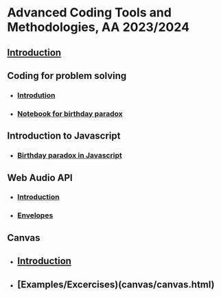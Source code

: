 # Advanced Coding Tools and Methodologies, AA 2023/2024

## [Introduction](Introduction/readme.html)

## Coding for problem solving
* ### [Introdution](Python_problem_solving/readme.html)
* ### [Notebook for birthday paradox](Python_problem_solving/BIrthday.ipynb)

## Introduction to Javascript
* ### [Birthday paradox in Javascript](Introduction_to_javascript/readme.md)

## Web Audio API
* ### [Introduction](web_audio/intro.md)
* ### [Envelopes](web_audio/envelopes/Envelopes.html)

## Canvas

* ## [Introduction](canvas/intro.html)
* ## [Examples/Excercises)(canvas/canvas.html)
